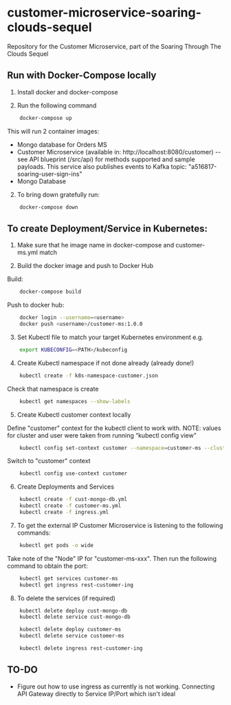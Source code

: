 # customer-microservice-soaring-clouds-sequel

Repository for the Customer Microservice, part of the Soaring Through The Clouds Sequel

## Run with Docker-Compose locally

1) Install docker and docker-compose

2) Run the following command

```bash
	docker-compose up
```
This will run 2 container images:

- Mongo database for Orders MS
- Customer Microservice (available in: http://localhost:8080/customer) --see API blueprint (/src/api) for methods supported and sample payloads. This service also publishes events to Kafka topic: "a516817-soaring-user-sign-ins"
- Mongo Database

2) To bring down gratefully run:

```bash
	docker-compose down
```

## To create Deployment/Service in Kubernetes:

1) Make sure that he image name in docker-compose and customer-ms.yml match

2) Build the docker image and push to Docker Hub

Build:
```bash
	docker-compose build
```

Push to docker hub:
```bash
	docker login --username=<username>
	docker push <username>/customer-ms:1.0.0
```

3) Set Kubectl file to match your target Kubernetes environment e.g.

```bash
	export KUBECONFIG=<PATH>/kubeconfig
```

4) Create Kubectl namespace if not done already (already done!)

```bash
	kubectl create -f k8s-namespace-customer.json
```
Check that namespace is create

```bash
	kubectl get namespaces --show-labels
```

5) Create Kubectl customer context locally

Define "customer" context for the kubectl client to work with. NOTE: values for cluster and user were taken from running “kubectl config view”

```bash
	kubectl config set-context customer --namespace=customer-ms --cluster=cluster-c9051e21d5c --user=user-c9051e21d5c
```

Switch to "customer" context

```bash
	kubectl config use-context customer
```

6) Create Deployments and Services

```bash
	kubectl create -f cust-mongo-db.yml
	kubectl create -f customer-ms.yml
	kubectl create -f ingress.yml
```

7) To get the external IP Customer Microservice is listening to the following commands:

```bash
	kubectl get pods -o wide
```
 Take note of the "Node" IP for "customer-ms-xxx". Then run the following command to obtain the port:

```bash
	kubectl get services customer-ms
	kubectl get ingress rest-customer-ing
```

8) To delete the services (if required)

```bash
	kubectl delete deploy cust-mongo-db
	kubectl delete service cust-mongo-db

	kubectl delete deploy customer-ms
	kubectl delete service customer-ms

	kubectl delete ingress rest-customer-ing
```

## TO-DO

- Figure out how to use ingress as currently is not working. Connecting API Gateway directly to Service IP/Port which isn't ideal
